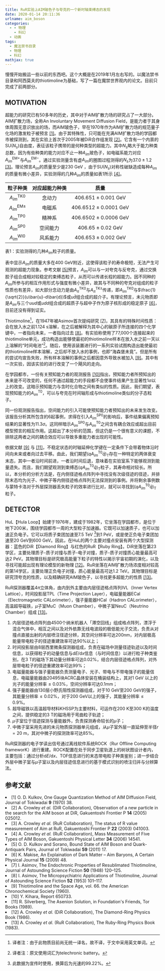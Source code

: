 ```yaml
---
title: RuR实验上AIM玻色子与夸克的一个新时轴束缚态的发现
date: 2020-01-14 20:11:36
urlname: aim_boson
categories:
  - - 物理
    - 科幻
  - 动画
tags:
  - 魔法禁书目录
  - 物理
  - 科幻
mathjax: true
---
```


慢慢开始搬运一些以前的东西吧。这个大概是在2019年1月左右写的。以魔法禁书目录和阿西莫夫的thiotimoline为基础，写了一篇在魔禁世界观内的论文。目前只完成了前两部分。

<!-- toc -->

## MOTIVATION

超能力的研究已有50多年的历史，其中对于AIM扩散力场的研究占了一大部分。AIM扩散力场，全称An Involuntary Movement Diffusion Field，是能力者于其身体周围无意识放出的场，而AIM玻色子，早在1970年作为AIM扩散力场的规范量子化场的激发粒子被预言 <a href="#ref1" id="refrev2">[1]</a>。由于其特殊性，只可能在充满AIM扩散力场的学园都市被探测到，其在实验上首次于2005年被DiR合作组发现 <a href="#ref2" id="refrev2">[2]</a>。它含有一个内禀的$\mathrm{SU}(N_s)$自由度，表征该粒子携带的是何种类型的超能力。其中$N_s$略大于能力种类总数，因为有些种类的能力对应不止一种$A_{im}$玻色子，如电磁系能力对应$A_{im}^{\mathrm{EM}+}$与$A_{im}^{\mathrm{EM}-}$。通过实验测量含有虚$A_{im}$的圈图过程测得的$N_s$为$37.0\pm1.2$ <a href="#ref3" id="refrev3">[3]</a>。理论预言$A_{im}$的质量至少是230 GeV ，由于$\mathrm{SU}(N_s)$对称性破缺造成每种$A_{im}$的质量有微小差异，实验测得的几种$A_{im}$的质量如表1所示 <a href="#ref4" id="refrev4">[4]</a>。

粒子种类 | 对应超能力种类 | 质量
:-: | :-: | :-:
$A_{im}^{\mathrm{TK}0}$ | 念动力 | $406.651\pm 0.001$ GeV
$A_{im}^{\mathrm{EM}\pm}$ | 电磁系 | $406.6512\pm 0.0001$ GeV
$A_{im}^{\mathrm{TP}0}$ | 精神系 | $406.6502\pm 0.0006$ GeV
$A_{im}^{\mathrm{SP}0}$ | 空间能力 | $406.65\pm 0.02$ GeV
$A_{im}^{\mathrm{WI}0}$ | 风系能力 | $406.653\pm 0.002$ GeV
表1：实验测得的几种$A_{im}$粒子的质量。

<!-- A_{im}^{T0} | 预知能力 |  
A_{im}^{GR0} | 引力能力 | -->

表中显示$A_{im}$的质量大多在400 GeV附近，这使得该粒子的寿命极短，无法产生可观测的超能力现象。参考文献 <a href="#ref5" id="refrev5">[5]</a>预言，$A_{im}$可以与一对夸克与反夸克，通过交换胶子组合成相对较稳定的束缚态粒子，从而可以传递长程的超能力。因不同种的$A_{im}$所参与的相互作用形式与强度有微小差异，故其与不同种的夸克对组成的粒子性质也有差异，如大部分念动力是由$A_\pi^{\mathrm{TK}0}$与$A_\pi^{\mathrm{TK}\pm}$传递，即$A_{im}^{\mathrm{TK}0}$与$\frac{1}{\sqrt{2}}(u\bar{u}-d\bar{d})$或$u\bar{d}$组合成的超介子。有理论预言，未元物质即是$A_{im}$与三个$uud$或$udd$组合成的超质子与超中子作为原子核形成的稳定原子 <a href="#ref6" id="refrev6">[6]</a>，目前还没有得到证实。
<!-- more -->
Thiotimoline[^1]，在1947年被Asimov首次提纯研究 <a href="#ref7" id="refrev7">[7]</a>，其具有的特殊时间性质：会在放入水之前1.124 s溶解，在之后被解释为其中心的碳原子所连接的四个化学键中，一者指向未来，一者指向过去 <a href="#ref8" id="refrev8">[8]</a>。有实验称使用了77,000个连接起来的thiotimoline单元，成功构造出能够使最初的thiotimoline样本在放入水之前一天以上溶解的“时间电池”[^2]。随后，使用该装置进行的一系列实验试图构造出能使最初的thiotimoline样本溶解，之后却不放入水的事例，也即“海森堡未竟”。但是所有的尝试均宣告失败，所有样本溶解的事例之后都因意外导致水被加入 <a href="#ref9" id="refrev9">[9]</a>。其中有一次实验，因该实验的进行改变了一个飓风的走向。

在学园都市，一份有关预知能力者的观测报告 <a href="#ref10" id="refrev10">[10]</a>指出，预知能力者所预知出的未来是不可改变的，任何不通过超能力的手段都不会使事件结果产生显著性$1\sigma$以上的改变。这暗示预知能力与含时化合物之间有类似的性质。因此，我们期望，表现预知能力的$A_{im}^{\mathrm{T}0}$，可以与夸克在时间轴形成与thiotimoline类似的分子态粒子。

同一份观测报告指出，空间能力的引入可能使预知能力者预知出的未来发生改变。该报告分析其所包含的6起事例，求得在引入$A_{im}^{\mathrm{SP}0}$的影响后，事件结果偏离预知结果的显著性为$11.3\sigma$。这同样暗示$A_{im}^{\mathrm{SP}0}$与$A_{im}^{\mathrm{T}0}$之间含有耦合效应或超出目前模型预言的相互作用。这超出了本分析的范围，但这仍是一个很有意义的课题，不排除这两者之间的耦合效应可以导致多重能力者出现的可能性。

依据文献 <a href="#ref9" id="refrev9">[9]</a> 与 <a href="#ref11" id="refrev11">[11]</a>，不稳定状态的时轴延伸化学键在一定条件下会带着物体沿时间向未来或者向过去平移。由此，我们期望$(qA_{im}^{\mathrm{T}0}\bar{q})_\mathrm{T}$存在一种特定的两体衰变末态，其中一者沿时间前进，一者沿时间后退，意味着在实验室系下能够观测到能量遗失。而且，我们期望观测到束缚态$(qA_{im}^{\mathrm{T}0}\bar{q})_\mathrm{T}$粒子，其寿命相对较长。所以，本分析的分析方法是，在内侧径迹格点阵列中寻找没有次级径迹的径迹，并排除末态均为光子、中微子等内侧径迹格点阵列无法探测到的事例。并将剩余事例数与蒙特卡洛对于外层探测器丢失粒子的效率进行比对，就可以寻找到$(qA_{im}^{\mathrm{T}0}\bar{q})_\mathrm{T}$粒子。

## DETECTOR

HuL【Hula Loop】始建于1976年，建成于1982年，它坐落在学园都市，是位于地下200米，围绕学园都市一周的大型粒子加速器。它既可以加速质子，也可以加速正负电子。它可以将质子束团加速至7.5 TeV [^3]到1 PeV，或是使正负电子束团加速至20 GeV到600 GeV。因此，在HuL的两个主要对撞点安装有两个大型探测器：蓝色的DiR【Diamond Ring】与红色的RuR【Ruby Ring】。DiR坐落在第23学区，主要处理质子-质子对撞与质子-电子对撞，质子-质子对撞质心能量最高可达2 PeV。其物理目标是研究极高能量下粒子的特性以揭示宇宙初期的演化，以及寻找可能超出现有理论模型的新物理 <a href="#ref12" id="refrev12">[12]</a>。RuR坐落在AIM扩散力场浓度相对较高的第14学区，主要处理正负电子对撞，质心能量最高可达1.2 TeV。其物理目标是研究顶夸克的性质，以及精确研究AIM玻色子，以寻找更多超能力的性质 <a href="#ref13" id="refrev13">[13]</a>。

RuR探测器覆盖$4\pi$立体角，由内到外主要由内层径迹格点阵列IVL（Inner Vertex Lattice），时间投影层TPL（Time Projection Layer），电磁量能器ECal（Electromagnetic CALorimeter），强子量能器HCal（Hadron CALorimeter），高温超导磁铁，$\mu$子室MuC（Muon Chamber），中微子室NeuC（Neutrino Chamber）组成 <a href="#ref13" id="refrev13">[13]</a>。

1. 内层径迹格点阵列由4500个纳米机器人「滞空回线」组成格点阵列，漂浮于混合气体中，相互之间以及对外依靠无线电波段的极低能光子交流，负责从对撞点直接出射的内层喷注径迹分辨，其空间分辨率可达200nm，对内层极高能量带电粒子的径迹重建效率可达90\%以上；
2. 时间投影层由8层西里微条探测器组成，负责在磁场中测量径迹轨迹以及时间信息，以获得粒子的动量信息与$\mathrm{d}E/\mathrm{d}x$信息（与时间信息）以进行粒子种类鉴别，在3 T的磁场下其动量分辨率可达0.02%，结合内层径迹格点阵列，对外层带电粒子的径迹重建效率可达99%；
3. 电磁量能器与强子量能器负责测量电子、光子、带电与不带电强子的能量信息，电磁量能器由20495块ACRC晶体安装在桶装结构上，其对1 GeV 以上的光子的能量分辨率$\le 0.03\%$，空间分辨率可达0.1mm；
4. 强子量能器由130层小野氏阻性探测器组成，对于10 GeV至200 GeV的强子，其能量分辨率$\le 0.02\%$，对于200 GeV以上的强子，其能量分辨率$\le 0.9\%$。
5. 超导磁铁以高温超导材料KHSSP为主要材料，可运作在200 K至300 K的温度之间，提供稳定的3 T的磁场用于弯曲粒子轨迹；
6. $\mu$子室位于径迹探测与量能器外，负责探测寿命较长的$\mu$子；
7. 中微子室采用先进的未元物质探测器单元组成，从$\mu$子室外层一直延伸至半径$r=20~\mathrm{m}$，其对中微子的探测效率可达85%。

RuR探测器的电子学读出信号通过离线软件系统ROCK（Rur Offline Computing frameworK）进行重建。ROCK配置在处于同步卫星轨道上的树状图设计者内，主要包括：通过分析$\mathrm{d}E/\mathrm{d}x$、TOF信息进行的末态带电粒子种类鉴别；进一步结合外层中微子室与$\mu$子室以及内层径迹信息进行的基于模式识别的喷注归并与分辨算法。

## 参考文献

<li id="ref1" class="reference">[1] O. D. Kulkov, One Gauge Quantization Method of AIM Diffusion Field, Journal of Tokiwadai <strong>9</strong> (1970) 38.</li>
<li id="ref2" class="reference">[2] A. Crowley <em>et al.</em> (DiR Collaboration), Observation of a new particle in the search for the AIM boson at DiR, Gakuentoshi Frontier P <strong>14</strong> (2005) 025012.</li>
<li id="ref3" class="reference">[3] A. Crowley <em>et al.</em> (RuR Collaboration), The status of R value measurement of Aim at RuR, Gakuentoshi Frontier P <strong>22</strong> (2003) 041003.</li>
<li id="ref4" class="reference">[4] A. Crowley <em>et al.</em> (RuR Collaboration), Mass Measurement of Five Types of AIM Boson, Gakuentoshi Physical Letter <strong>34</strong> (2006) 14541.</li>
<li id="ref5" class="reference">[5] O. D. Kulkov and Sorano, Bound State of AIM Boson and Quark-Antiquark Pairs, Journal of Tokiwadai <strong>59</strong> (2011) 17.</li>
<li id="ref6" class="reference">[6] K. Makise, An Explaination of Dark Matter – Aim Baryons, A Certain Physical Journal <strong>15</strong> (2009) 48.</li>
<li id="ref7" class="reference">[7] I. Asimov, The Endochronic Properties of Resublimated Thiotimoline, Journal of Astounding Science Fiction <strong>50</strong> (1948) 120–125.</li>
<li id="ref8" class="reference">[8] I. Asimov, The Micropsychiatric Applications of Thiotimoline, Journal of Astounding Science Fiction <strong>52</strong> (1953) 101–117.</li>
<li id="ref9" class="reference">[9] Thiotimoline and the Space Age, vol. 66. the American Chronochemical Society (1960).</li>
<li id="ref10" class="reference">[10] Y. Kihara, Report 650733.</li>
<li id="ref11" class="reference">[11] R. Silverberg, The Asenion Solution, in Foundation's Friends, Tor Books (1989).</li>
<li id="ref12" class="reference">[12] A. Crowley <em>et al.</em> (DiR Collaboration), The Diamond-Ring Physics Book (1986).</li>
<li id="ref13" class="reference">[13] A. Crowley <em>et al.</em> (RuR Collaboration), The Ruby-Ring Physics Book (1983).</li>




[^1]: 译者注：由于此物质目前尚无统一译名，故不译，于文中采用英文单词。
[^2]: 译者注：原文使用词汇为telechronic battery。
[^3]: 此数据为宣传时使用，换算后为光速的99.22%。